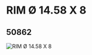 # RIM Ø 14.58 X 8
## 50862
![RIM Ø 14.58 X 8](https://lc-www-live-s.legocdn.com/media/bricks/5/2/4259653.jpg)